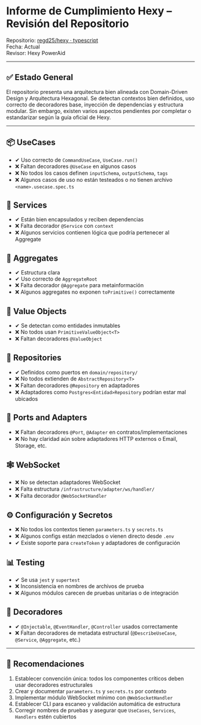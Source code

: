 # Informe de Cumplimiento Hexy – Revisión del Repositorio

Repositorio: [regd25/hexy · typescript](https://github.com/regd25/hexy/tree/typescript)  
Fecha: Actual  
Revisor: Hexy PowerAid

---

## ✅ Estado General

El repositorio presenta una arquitectura bien alineada con Domain-Driven Design y Arquitectura Hexagonal. Se detectan contextos bien definidos, uso correcto de decoradores base, inyección de dependencias y estructura modular. Sin embargo, existen varios aspectos pendientes por completar o estandarizar según la guía oficial de Hexy.

---

## 📦 UseCases

- ✔ Uso correcto de `CommandUseCase`, `UseCase.run()`
- ❌ Faltan decoradores `@UseCase` en algunos casos
- ❌ No todos los casos definen `inputSchema`, `outputSchema`, `tags`
- ❌ Algunos casos de uso no están testeados o no tienen archivo `<name>.usecase.spec.ts`

## 🧠 Services

- ✔ Están bien encapsulados y reciben dependencias
- ❌ Falta decorador `@Service` con `context`
- ❌ Algunos servicios contienen lógica que podría pertenecer al Aggregate

## 🧱 Aggregates

- ✔ Estructura clara
- ✔ Uso correcto de `AggregateRoot`
- ❌ Falta decorador `@Aggregate` para metainformación
- ❌ Algunos aggregates no exponen `toPrimitive()` correctamente

## 🧩 Value Objects

- ✔ Se detectan como entidades inmutables
- ❌ No todos usan `PrimitiveValueObject<T>`
- ❌ Faltan decoradores `@ValueObject`

## 🧪 Repositories

- ✔ Definidos como puertos en `domain/repository/`
- ❌ No todos extienden de `AbstractRepository<T>`
- ❌ Faltan decoradores `@Repository` en adaptadores
- ❌ Adaptadores como `Postgres<Entidad>Repository` podrían estar mal ubicados

## 🔌 Ports and Adapters

- ❌ Faltan decoradores `@Port`, `@Adapter` en contratos/implementaciones
- ❌ No hay claridad aún sobre adaptadores HTTP externos o Email, Storage, etc.

## 🕸️ WebSocket

- ❌ No se detectan adaptadores WebSocket
- ❌ Falta estructura `/infrastructure/adapter/ws/handler/`
- ❌ Falta decorador `@WebSocketHandler`

## ⚙️ Configuración y Secretos

- ❌ No todos los contextos tienen `parameters.ts` y `secrets.ts`
- ❌ Algunos configs están mezclados o vienen directo desde `.env`
- ✔ Existe soporte para `createToken` y adaptadores de configuración

## 📊 Testing

- ✔ Se usa `jest` y `supertest`
- ❌ Inconsistencia en nombres de archivos de prueba
- ❌ Algunos módulos carecen de pruebas unitarias o de integración

## 🧩 Decoradores

- ✔ `@Injectable`, `@EventHandler`, `@Controller` usados correctamente
- ❌ Faltan decoradores de metadata estructural (`@DescribeUseCase`, `@Service`, `@Aggregate`, etc.)

---

## 📌 Recomendaciones

1. Establecer convención única: todos los componentes críticos deben usar decoradores estructurales
2. Crear y documentar `parameters.ts` y `secrets.ts` por contexto
3. Implementar módulo WebSocket mínimo con `@WebSocketHandler`
4. Establecer CLI para escaneo y validación automática de estructura
5. Corregir nombres de pruebas y asegurar que `UseCases`, `Services`, `Handlers` estén cubiertos

